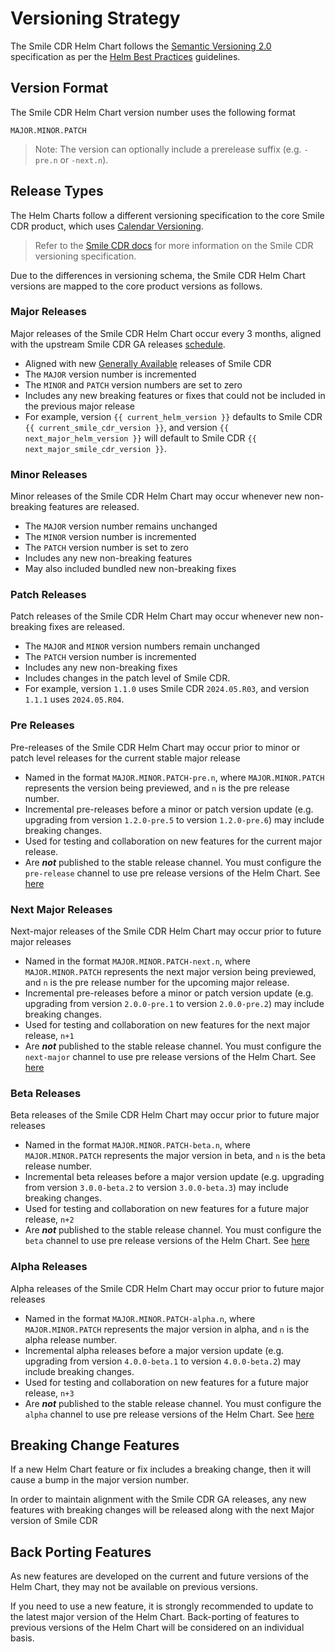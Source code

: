 # Versioning Strategy
The Smile CDR Helm Chart follows the [Semantic Versioning 2.0](https://semver.org/) specification as per the [Helm Best Practices](https://helm.sh/docs/chart_best_practices/) guidelines.

## Version Format

The Smile CDR Helm Chart version number uses the following format

`MAJOR.MINOR.PATCH`

>Note: The version can optionally include a prerelease suffix (e.g. `-pre.n` or `-next.n`).

## Release Types
The Helm Charts follow a different versioning specification to the core Smile CDR product, which uses [Calendar Versioning]().

>Refer to the [Smile CDR docs](https://smilecdr.com/docs/v/2025.08.PRE/versions_and_upgrading/versioning.html#a-primer-on-smile-cdr-versioning) for more information on the Smile CDR versioning specification.

Due to the differences in versioning schema, the Smile CDR Helm Chart versions are mapped to the core product versions as follows.

### Major Releases
Major releases of the Smile CDR Helm Chart occur every 3 months, aligned with the upstream Smile CDR GA releases [schedule](https://smilecdr.com/docs/v/2025.08.PRE/versions_and_upgrading/versioning.html#release-cadence).

* Aligned with new [Generally Available](https://smilecdr.com/docs/v/2025.08.PRE/versions_and_upgrading/versioning.html#generally-available) releases of Smile CDR
* The `MAJOR` version number is incremented
* The `MINOR` and `PATCH` version numbers are set to zero
* Includes any new breaking features or fixes that could not be included in the previous major release
* For example, version `{{ current_helm_version }}` defaults to Smile CDR `{{ current_smile_cdr_version }}`, and version `{{ next_major_helm_version }}` will default to Smile CDR `{{ next_major_smile_cdr_version }}`.

### Minor Releases
Minor releases of the Smile CDR Helm Chart may occur whenever new non-breaking features are released.

* The `MAJOR` version number remains unchanged
* The `MINOR` version number is incremented
* The `PATCH` version number is set to zero
* Includes any new non-breaking features
* May also included bundled new non-breaking fixes

### Patch Releases
Patch releases of the Smile CDR Helm Chart may occur whenever new non-breaking fixes are released.

* The `MAJOR` and `MINOR` version numbers remain unchanged
* The `PATCH` version number is incremented
* Includes any new non-breaking fixes
* Includes changes in the patch level of Smile CDR.
* For example, version `1.1.0` uses Smile CDR `2024.05.R03`, and version `1.1.1` uses `2024.05.R04`.

### Pre Releases
Pre-releases of the Smile CDR Helm Chart may occur prior to minor or patch level releases for the current stable major release

* Named in the format `MAJOR.MINOR.PATCH-pre.n`, where `MAJOR.MINOR.PATCH` represents the version being previewed, and `n` is the pre release number.
* Incremental pre-releases before a minor or patch version update (e.g. upgrading from version `1.2.0-pre.5` to version `1.2.0-pre.6`) may include breaking changes.
* Used for testing and collaboration on new features for the current major release.
* Are ***not*** published to the stable release channel. You must configure the `pre-release` channel to use pre release versions of the Helm Chart. See [here](release-channels.md)

### Next Major Releases
Next-major releases of the Smile CDR Helm Chart may occur prior to future major releases

* Named in the format `MAJOR.MINOR.PATCH-next.n`, where `MAJOR.MINOR.PATCH` represents the next major version being previewed, and `n` is the pre release number for the upcoming major release.
* Incremental pre-releases before a minor or patch version update (e.g. upgrading from version `2.0.0-pre.1` to version `2.0.0-pre.2`) may include breaking changes.
* Used for testing and collaboration on new features for the next major release, `n+1`
* Are ***not*** published to the stable release channel. You must configure the `next-major` channel to use pre release versions of the Helm Chart. See [here](release-channels.md)
<!-- * After `2.1.0` is released, any future `3.x` pre-releases will not contain breaking changes. -->

### Beta Releases
Beta releases of the Smile CDR Helm Chart may occur prior to future major releases

* Named in the format `MAJOR.MINOR.PATCH-beta.n`, where `MAJOR.MINOR.PATCH` represents the major version in beta, and `n` is the beta release number.
* Incremental beta releases before a major version update (e.g. upgrading from version `3.0.0-beta.2` to version `3.0.0-beta.3`) may include breaking changes.
* Used for testing and collaboration on new features for a future major release, `n+2`
* Are ***not*** published to the stable release channel. You must configure the `beta` channel to use pre release versions of the Helm Chart. See [here](release-channels.md)
<!-- * After `2.0.0` is released, future `3.x` minor or patch level releases will be developed on the `next` releases, starting at `3.0.0-next.1` -->

### Alpha Releases
Alpha releases of the Smile CDR Helm Chart may occur prior to future major releases

* Named in the format `MAJOR.MINOR.PATCH-alpha.n`, where `MAJOR.MINOR.PATCH` represents the major version in alpha, and `n` is the alpha release number.
* Incremental alpha releases before a major version update (e.g. upgrading from version `4.0.0-beta.1` to version `4.0.0-beta.2`) may include breaking changes.
* Used for testing and collaboration on new features for a future  major release, `n+3`
* Are ***not*** published to the stable release channel. You must configure the `alpha` channel to use pre release versions of the Helm Chart. See [here](release-channels.md)
<!-- * After `2.0.0` is released, future `4.x` minor or patch level releases will be developed on the `beta` releases, starting at `4.0.0-beta.1` -->

## Breaking Change Features
If a new Helm Chart feature or fix includes a breaking change, then it will cause a bump in the major version number.

In order to maintain alignment with the Smile CDR GA releases, any new features with breaking changes will be released along with the next Major version of Smile CDR

## Back Porting Features
As new features are developed on the current and future versions of the Helm Chart, they may not be available on previous versions.

If you need to use a new feature, it is strongly recommended to update to the latest major version of the Helm Chart. Back-porting of features to previous versions of the Helm Chart will be considered on an individual basis.

<!-- ### Critical Bug Fixes
Any critical bug or security fixes will be back-ported to the previous 4 major versions of the Helm Chart if it is technically feasible to do so. -->
